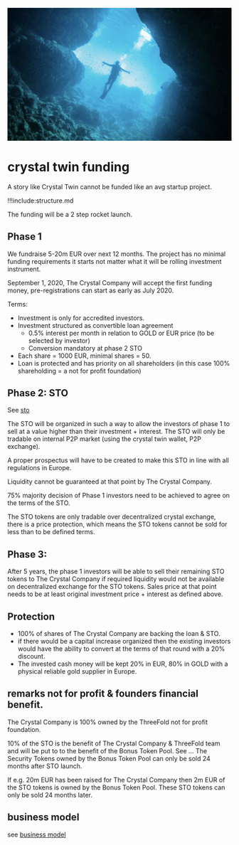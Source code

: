 ![](./img/dive.png)

# crystal twin funding

A story like Crystal Twin cannot be funded like an avg startup project.

!!!include:structure.md

The funding will be a 2 step rocket launch.


## Phase 1

We fundraise 5-20m EUR over next 12 months.
The project has no minimal funding requirements it starts not matter what it will be rolling investment instrument.

September 1, 2020, The Crystal Company will accept the first funding money, pre-registrations can start as early as July 2020.

Terms:

- Investment is only for accredited investors.
- Investment structured as convertible loan agreement
    - 0.5% interest per month in relation to GOLD or EUR price (to be selected by investor)
    - Conversion mandatory at phase 2 STO
- Each share = 1000 EUR, minimal shares = 50.
- Loan is protected and has priority on all shareholders (in this case 100% shareholding = a not for profit foundation)


## Phase 2: STO

See [sto](sto.md)

The STO will be organized in such a way to allow the investors of phase 1 to sell at a value higher than their investment + interest. The STO will only be tradable on internal P2P market (using the crystal twin wallet, P2P exchange).

A proper prospectus will have to be created to make this STO in line with all regulations in Europe.

Liquidity cannot be guaranteed at that point by The Crystal Company. 

75% majority decision of Phase 1 investors need to be achieved to agree on the terms of the STO.

The STO tokens are only tradable over decentralized crystal exchange, there is a price protection, which means the STO tokens cannot be sold for less than to be defined terms.


## Phase 3: 

After 5 years, the phase 1 investors will be able to sell their remaining STO tokens to The Crystal Company if required liquidity would not be available on decentralized exchange for the STO tokens. Sales price at that point needs to be at least original investment price + interest as defined above.

## Protection

- 100% of shares of The Crystal Company are backing the loan & STO.
- if there would be a capital increase organized then the existing investors would have the ability to convert at the terms of that round with a 20% discount.
- The invested cash money will be kept 20% in EUR, 80% in GOLD with a physical reliable gold supplier in Europe.

## remarks not for profit & founders financial benefit.

The Crystal Company is 100% owned by the ThreeFold not for profit foundation. 

10% of the STO is the benefit of The Crystal Company & ThreeFold team and will be put to to the benefit of the Bonus Token Pool. See ... The Security Tokens owned by the Bonus Token Pool can only be sold 24 months after STO launch.

If e.g. 20m EUR has been raised for The Crystal Company then 2m EUR of the STO tokens is owned by the Bonus Token Pool. These STO tokens can only be sold 24 months later.

## business model

see [business model](business_model.md)